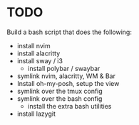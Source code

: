 # TODO

Build a bash script that does the following:
- install nvim
- install alacritty
- install sway / i3
    - install polybar / swaybar
- symlink nvim, alacritty, WM & Bar
- Install oh-my-posh, setup the view
- symlink over the tmux config
- symlink over the bash config
    - install the extra bash utilities
- install lazygit



